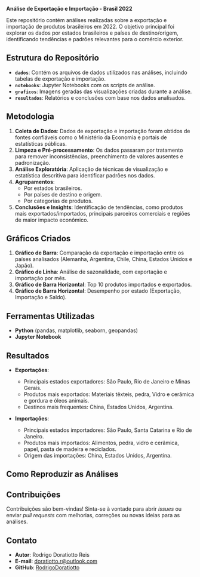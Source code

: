  **Análise de Exportação e Importação - Brasil 2022**

Este repositório contém análises realizadas sobre a exportação e importação de produtos brasileiros em 2022. O objetivo principal foi explorar os dados por estados brasileiros e países de destino/origem, identificando tendências e padrões relevantes para o comércio exterior.

## Estrutura do Repositório

- **`dados`**: Contém os arquivos de dados utilizados nas análises, incluindo tabelas de exportação e importação.
- **`notebooks`**: Jupyter Notebooks com os scripts de análise.
- **`graficos`**: Imagens geradas das visualizações criadas durante a análise.
- **`resultados`**: Relatórios e conclusões com base nos dados analisados.

## Metodologia

1. **Coleta de Dados**: Dados de exportação e importação foram obtidos de fontes confiáveis como o Ministério da Economia e portais de estatísticas públicas.
2. **Limpeza e Pré-processamento**: Os dados passaram por tratamento para remover inconsistências, preenchimento de valores ausentes e padronização.
3. **Análise Exploratória**: Aplicação de técnicas de visualização e estatística descritiva para identificar padrões nos dados.
4. **Agrupamentos**:
    - Por estados brasileiros.
    - Por países de destino e origem.
    - Por categorias de produtos.
5. **Conclusões e Insights**: Identificação de tendências, como produtos mais exportados/importados, principais parceiros comerciais e regiões de maior impacto econômico.

## Gráficos Criados

1. **Gráfico de Barra**: Comparação da exportação e importação entre os países analisados (Alemanha, Argentina, Chile, China, Estados Unidos e Japão).
2. **Gráfico de Linha**: Análise de sazonalidade, com exportação e importação por mês.
3. **Gráfico de Barra Horizontal**: Top 10 produtos importados e exportados.
4. **Gráfico de Barra Horizontal**: Desempenho por estado (Exportação, Importação e Saldo).

## Ferramentas Utilizadas

- **Python** (pandas, matplotlib, seaborn, geopandas)
- **Jupyter Notebook**

## Resultados

- **Exportações**:
  - Principais estados exportadores: São Paulo, Rio de Janeiro e Minas Gerais.
  - Produtos mais exportados: Materiais têxteis, pedra, Vidro e cerâmica e gordura e óleos animais.
  - Destinos mais frequentes: China, Estados Unidos, Argentina.

- **Importações**:
  - Principais estados importadores: São Paulo, Santa Catarina e Rio de Janeiro.
  - Produtos mais importados: Alimentos, pedra, vidro e cerâmica, papel, pasta de madeira e reciclados.
  - Origem das importações: China, Estados Unidos, Argentina.

## Como Reproduzir as Análises

## Contribuições

Contribuições são bem-vindas! Sinta-se à vontade para abrir *issues* ou enviar *pull requests* com melhorias, correções ou novas ideias para as análises.

## Contato

- **Autor**: Rodrigo Doratiotto Reis
- **E-mail**: [doratiotto.r@outlook.com](mailto:doratiotto.r@outlook.com)
- **GitHub**: [RodrigoDoratiotto](https://github.com/RodrigoDoratiotto)
